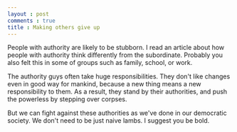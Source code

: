 ```yaml
---
layout : post
comments : true
title : Making others give up
---
```


People with authority are likely to be stubborn. I read an article about how people with authority think differently from the subordinate. Probably you also felt this in some of groups such as family, school, or work. 

<!--break-->

The authority guys often take huge responsibilities. They don't like changes even in good way for mankind, because a new thing means a new responsibility to them. As a result, they stand by their authorities, and push the powerless by stepping over corpses.

But we can fight against these authorities as we've done in our democratic society. We don't need to be just naive lambs. I suggest you be bold.
